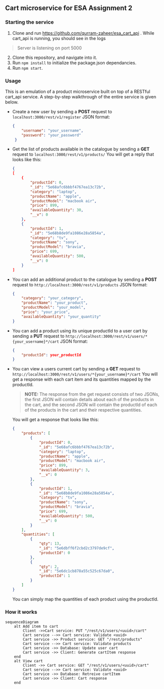 ﻿
## Cart microservice for ESA Assignment 2

### Starting the service
1. Clone and run https://github.com/qurram-zaheer/esa_cart_api . While cart_api is running, you should see in the logs
> Server is listening on port 5000
2. Clone this repository, and navigate into it.
3. Run ``npm install``  to initialize the package.json dependancies.
4. Run ``npm start``.

### Usage
This is an emulation of a product microservice built on top of a RESTful cart_api service. A step-by-step walkthrough of the entire service is given below. 

-  Create a new user by sending a **POST** request to ``localhost:3000/rest/v1/register``
JSON format: 
	```json
	{ 
		"username": "your_username",
		"password": "your_password"
	 }
	```
- Get the list of products available in the catalogue by sending a **GET** request to ``localhost:3000/rest/v1/products/``
	You will get a reply that looks like this:
	```json
	{
	[
		{
			"productId": 0,
			"_id": "5e68afc6bbbf4767ea13c72b",
			"category": "laptop",
			"productName": "apple",
			"productModel": "macbook air",
			"price": 899,
			"availableQuantity": 30,
			"__v": 0
		},
		{
			"productId": 1,
			"_id": "5e68b8de9fa1086e28a5854a",
			"category": "tv",
			"productName": "sony",
			"productModel": "bravia",
			"price": 699,
			"availableQuantity": 500,
			"__v": 0
		}
	]
	```
- You can add an additional product to the catalogue by sending a **POST** request to `http://localhost:3000/rest/v1/products`
JSON format:
	```json
	{
	    "category": "your_category",
	    "productName": "your_product",
	    "productModel": "your_model",
	    "price": "your_price",
	    "availableQuantity": "your_quantity"
	}
	```
- You can add a product using its unique productId to a user cart by sending a **PUT** request to `http://localhost:3000/rest/v1/users/*{your_username}*/cart`
JSON format:
	```json
	{
		"productId": your_productId
	}
	```
- You can view a users current cart by sending a **GET** request to `http://localhost:3000/rest/v1/users/*{your_username}*/cart`
You will get a response with each cart item and its quantities mapped by the productId. 
	>**NOTE:** The response from the get request consists of two JSONs, the first JSON will contain details about each of the products in the cart, and the second JSON will contain the productId of each of the products in the cart and their respective quantities. 

	You will get a response that looks like this:
	```json
	{
		"products": [
			{
				"productId": 0,
				"_id": "5e68afc6bbbf4767ea13c72b",
				"category": "laptop",
				"productName": "apple",
				"productModel": "macbook air",
				"price": 899,
				"availableQuantity": 3,
				"__v": 0
			},
			{
				"productId": 1,
				"_id": "5e68b8de9fa1086e28a5854a",
				"category": "tv",
				"productName": "sony",
				"productModel": "bravia",
				"price": 699,
				"availableQuantity": 500,
				"__v": 0
			}
		],
		"quantities": [
			{
				"qty": 13,
				"_id": "5e6dbff6f2cbd2c3797de9cf",
				"productId": 0
			},
			{
				"qty": 2,
				"_id": "5e6dc1cb878a55c525c67da0",
				"productId": 1
			}
		]
	}
	```
	You can simply map the quantities of each product using the productId.

### How it works
```mermaid
sequenceDiagram
	alt Add item to cart
		Client ->>Cart service: PUT "/rest/v1/users/<uuid>/cart"
		Cart service -->> Cart service: Validate <uuid>
		Cart service ->> Product service: GET "/rest/products"
		Cart service -->> Cart service: Validate products
		Cart service ->> Database: Update user cart
		Cart service ->> Client: Generate cartItem response
	end 
	alt View cart
		Client ->> Cart service: GET "/rest/v1/users/<uuid>/cart"
		Cart service -->> Cart service: Validate <uuid>
		Cart service ->> Database: Retreive cartItem
		Cart service ->> Client: Cart response
	end
```


	
	   





